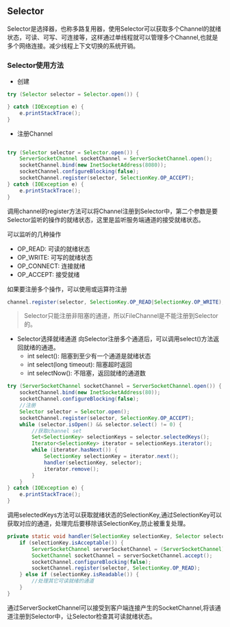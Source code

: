 ## Selector

Selector是选择器，也称多路复用器，使用Selector可以获取多个Channel的就绪状态，可读、可写、可连接等，这样通过单线程就可以管理多个Channel,也就是多个网络连接。减少线程上下文切换的系统开销。

### Selector使用方法

- 创建

```java
try (Selector selector = Selector.open()) {

} catch (IOException e) {
    e.printStackTrace();
}
```

- 注册Channel

```java

try (Selector selector = Selector.open()) {
    ServerSocketChannel socketChannel = ServerSocketChannel.open();
    socketChannel.bind(new InetSocketAddress(8080));
    socketChannel.configureBlocking(false);
    socketChannel.register(selector, SelectionKey.OP_ACCEPT);
} catch (IOException e) {
    e.printStackTrace();
}
```
调用channel的register方法可以将Channel注册到Selector中，第二个参数是要Selector监听的操作的就绪状态，这里是监听服务端通道的接受就绪状态。

可以监听的几种操作
- OP_READ: 可读的就绪状态
- OP_WRITE: 可写的就绪状态
- OP_CONNECT: 连接就绪
- OP_ACCEPT: 接受就绪

如果要注册多个操作，可以使用或运算符注册
```java
channel.register(selector, SelectionKey.OP_READ|SelectionKey.OP_WRITE);
```

> Selector只能注册非阻塞的通道，所以FileChannel是不能注册到Selector的。

- Selector选择就绪通道
向Selector注册多个通道后，可以调用select()方法返回就绪的通道。
    - int select(): 阻塞到至少有一个通道是就绪状态
    - int select(long timeout): 阻塞超时返回
    - int selectNow(): 不阻塞，返回就绪的通道数

```java
try (ServerSocketChannel socketChannel = ServerSocketChannel.open()) {
    socketChannel.bind(new InetSocketAddress(80));
    socketChannel.configureBlocking(false);
    //注册
    Selector selector = Selector.open();
    socketChannel.register(selector, SelectionKey.OP_ACCEPT);
    while (selector.isOpen() && selector.select() != 0) {
        //获取channel set
        Set<SelectionKey> selectionKeys = selector.selectedKeys();
        Iterator<SelectionKey> iterator = selectionKeys.iterator();
        while (iterator.hasNext()) {
            SelectionKey selectionKey = iterator.next();
            handler(selectionKey, selector);
            iterator.remove();
        }
    }
} catch (IOException e) {
    e.printStackTrace();
}
```
调用selectedKeys方法可以获取就绪状态的SelectionKey,通过SelectionKey可以获取对应的通道，处理完后要移除该SelectionKey,防止被重复处理。


```java
private static void handler(SelectionKey selectionKey, Selector selector) throws IOException {
    if (selectionKey.isAcceptable()) {
        ServerSocketChannel serverSocketChannel = (ServerSocketChannel) selectionKey.channel();
        SocketChannel socketChannel = serverSocketChannel.accept();
        socketChannel.configureBlocking(false);
        socketChannel.register(selector, SelectionKey.OP_READ);
    } else if (selectionKey.isReadable()) {
        //处理其它可读就绪的通道
    }
}
```
通过ServerSocketChannel可以接受到客户端连接产生的SocketChannel,将该通道注册到Selector中，让Selector检查其可读就绪状态。





